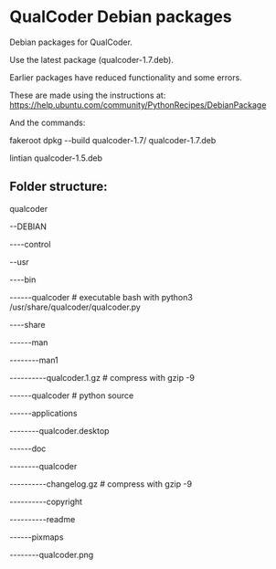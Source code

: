# QualCoder Debian packages
Debian packages for QualCoder.

Use the latest package (qualcoder-1.7.deb). 

Earlier packages have reduced functionality and some errors.

These are made using the instructions at: https://help.ubuntu.com/community/PythonRecipes/DebianPackage

And the commands:

fakeroot dpkg --build qualcoder-1.7/ qualcoder-1.7.deb

lintian qualcoder-1.5.deb

## Folder structure:

qualcoder

--DEBIAN

----control

--usr

----bin

------qualcoder   # executable bash with python3 /usr/share/qualcoder/qualcoder.py

----share

------man

--------man1

----------qualcoder.1.gz  # compress with gzip -9

------qualcoder     # python source

------applications

--------qualcoder.desktop

------doc

--------qualcoder

----------changelog.gz   # compress with gzip -9

----------copyright

----------readme

------pixmaps

--------qualcoder.png
